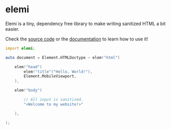 # elemi

Elemi is a tiny, dependency free library to make writing sanitized HTML a bit easier.

Check the [source code](source/elemi.d) or the [documentation](http://elemi.dpldocs.info) to learn how to use it!

```d
import elemi;

auto document = Element.HTMLDoctype ~ elem!"html"(

    elem!"head"(
        elem!"title"("Hello, World!"),
        Element.MobileViewport,
    ),

    elem!"body"(

        // All input is sanitized.
        "<Welcome to my website!>"

    ),

);
```
